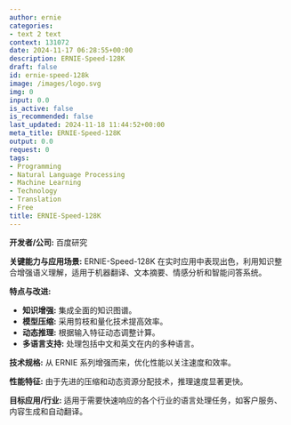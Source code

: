 ```yaml
---
author: ernie
categories:
- text 2 text
context: 131072
date: 2024-11-17 06:28:55+00:00
description: ERNIE-Speed-128K
draft: false
id: ernie-speed-128k
image: /images/logo.svg
img: 0
input: 0.0
is_active: false
is_recommended: false
last_updated: 2024-11-18 11:44:52+00:00
meta_title: ERNIE-Speed-128K
output: 0.0
request: 0
tags:
- Programming
- Natural Language Processing
- Machine Learning
- Technology
- Translation
- Free
title: ERNIE-Speed-128K
---
```
















**开发者/公司:** 百度研究

**关键能力与应用场景:** ERNIE-Speed-128K 在实时应用中表现出色，利用知识整合增强语义理解，适用于机器翻译、文本摘要、情感分析和智能问答系统。

**特点与改进:**
- **知识增强:** 集成全面的知识图谱。
- **模型压缩:** 采用剪枝和量化技术提高效率。
- **动态推理:** 根据输入特征动态调整计算。
- **多语言支持:** 处理包括中文和英文在内的多种语言。

**技术规格:** 从 ERNIE 系列增强而来，优化性能以关注速度和效率。

**性能特征:** 由于先进的压缩和动态资源分配技术，推理速度显著更快。

**目标应用/行业:** 适用于需要快速响应的各个行业的语言处理任务，如客户服务、内容生成和自动翻译。

